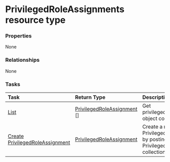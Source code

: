 # PrivilegedRoleAssignments resource type



### Properties
None

### Relationships
None


### Tasks

| Task		   | Return Type	|Description|
|:---------------|:--------|:----------|
|[List](../api/privilegedroleassignment_list.md) | [PrivilegedRoleAssignment](privilegedroleassignment.md) [] |Get privilegedRoleAssignment object collection. |
|[Create PrivilegedRoleAssignment](../api/privilegedroleassignment_post_privilegedroleassignments.md) |[PrivilegedRoleAssignment](privilegedroleassignment.md)| Create a new PrivilegedRoleAssignment by posting to the PrivilegedRoleAssignments collection.|

<!-- uuid: 17671fd6-3389-45dd-b11b-89931f993994
2015-10-16 10:08:02 UTC -->
<!-- {
  "type": "#page.annotation",
  "description": "PrivilegedRoleAssignments resource",
  "keywords": "",
  "section": "documentation",
  "tocPath": ""
}-->